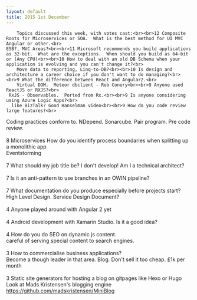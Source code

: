 ```yaml
---
layout: default
title: 2015 1st December
---
```


		Topics discussed this week, with votes cast:<br><br>12 Composite Roots for Microservices or SOA.  What is the best method for UI MVC Angular or other.<br>
    ESB?, MVC Areas?<br><br>11 Microsoft recommends you build applications as 32-bit.  What are the exceptions.  When should you build as 64-bit or (Any CPU)<br><br>10 How to deal with an old DB Schema when your application is evolving and you can't change it?<br>
        Move data to reporting, Linq-to-DB?<br><br>10 Is design and architecture a career choice if you don't want to do managing?<br><br>9 What the difference between React and Angular2.<br>  
        Virtual DOM.  Meteor dbclient - Rob Conery<br><br>9 Anyone used ReactJS or RXJS?<br>
     RxJS - Observables.  Ported from Rx.<br><br>9 Is anyone considering using Azure Logic Apps?<br>
      like BizTalk? Good Hanselman video<br><br>9 How do you code review large features?<br>
  Coding practices conform to.  NDepend.  Sonarcube.  Pair program.  Pre code review.<br><br>8 Microservices How do you identify process boundaries when splitting up a monolithic app<br>
  Eventstorming<br><br>7 What should my job title be?  I don't develop!  Am I a technical architect?<br><br>7 Is it an anti-pattern to use branches in an OWIN pipeline?<br><br>7 What documentation do you produce especially before projects start?  High Level Design.  Service Design Document?<br><br>4 Anyone played around with Angular 2 yet<br><br>4 Android development with Xamarin Studio.  Is it a good idea?<br><br>4 How do you do SEO on dynamic js content.<br>
  careful of serving special content to search engines.<br><br>3 How to commercialise business applications?<br>
  Become a though leader in that area.  Blog. Don't sell it too cheap. £1k per month<br><br>3 Static site generators for hosting a blog on gitpages like Hexo or Hugo<br>
  Look at Mads Kristensen's blogging engine https://github.com/madskristensen/MiniBlog

	